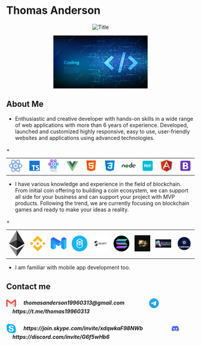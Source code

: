# Thomas Anderson

<div align="center">
  <img src="https://readme-typing-svg.herokuapp.com?font=Architects+Daughter&color=%2338C2FF&size=50&center=true&vCenter=true&height=60&width=1000&lines=Welcome+to+development+world+ !" alt="Title"></img>
</div>

<p align="center">
	<img align="center" src="https://github.com/thomas-anderson-0313/thomas-anderson-0313/blob/main/header3.jpg?raw=true" style="width: 50%" />
</p>

## About Me

- Enthusiastic and creative developer with hands-on skills in a wide range of web applications with more than 6 years of experience.
Developed, launched and customized highly responsive, easy to use, user-friendly websites and applications using advanced technologies.

<table>
  <tr>
    <td><img src="https://github.com/thomas-anderson-0313/thomas-anderson-0313/blob/main/react.png" width="200"></td>
    <td><img src="https://github.com/thomas-anderson-0313/thomas-anderson-0313/blob/main/typescript.png" width="200"></td>
    <td><img src="https://github.com/thomas-anderson-0313/thomas-anderson-0313/blob/main/next.png" width="200"></td>
    <td><img src="https://github.com/thomas-anderson-0313/thomas-anderson-0313/blob/main/vue.png" width="200"></td>
    <td><img src="https://github.com/thomas-anderson-0313/thomas-anderson-0313/blob/main/html.png" width="200"></td>
    <td><img src="https://github.com/thomas-anderson-0313/thomas-anderson-0313/blob/main/css.png" width="200"></td>
    <td><img src="https://github.com/thomas-anderson-0313/thomas-anderson-0313/blob/main/node.png" width="200"></td>
    +<td><img src="https://github.com/thomas-anderson-0313/thomas-anderson-0313/blob/main/php.png" width="200"></td>
    <td><img src="https://github.com/thomas-anderson-0313/thomas-anderson-0313/blob/main/angular.png" width="200"></td>
    <td><img src="https://github.com/thomas-anderson-0313/thomas-anderson-0313/blob/main/bootstrap.png" width="200"></td>
  </tr>
</table>

- I have various knowledge and experience in the field of blockchain.
From initial coin offering to building a coin ecosystem, we can support all side for your business and can support your project with MVP products.
Following the trend, we are currently focusing on blockchain games and ready to make your ideas a reality.

<table>
  <tr>
    <td><img src="https://github.com/thomas-anderson-0313/thomas-anderson-0313/blob/main/ethereum.png" width="200"></td>
    <td><img src="https://github.com/thomas-anderson-0313/thomas-anderson-0313/blob/main/bsc.png" width="200"></td>
    <td><img src="https://github.com/thomas-anderson-0313/thomas-anderson-0313/blob/main/matic.png" width="200"></td>
    <td><img src="https://github.com/thomas-anderson-0313/thomas-anderson-0313/blob/main/fantom.png" width="200"></td>
    <td><img src="https://github.com/thomas-anderson-0313/thomas-anderson-0313/blob/main/solidity.png" width="200"></td>
    <td><img src="https://github.com/thomas-anderson-0313/thomas-anderson-0313/blob/main/solana.png" width="200"></td>
    <td><img src="https://github.com/thomas-anderson-0313/thomas-anderson-0313/blob/main/nft.jpg" width="200"></td>
    +<td><img src="https://github.com/thomas-anderson-0313/thomas-anderson-0313/blob/main/p2e.jpg" width="200"></td>
    <td><img src="https://github.com/thomas-anderson-0313/thomas-anderson-0313/blob/main/cardano.png" width="200"></td>
  </tr>
</table>

-  I am familiar with mobile app development too.

## Contact me

<div>
	<h5>
		<img align="center" alt="Silence | Gmail" width="26px" src="https://github.com/thomas-anderson-0313/thomas-anderson-0313/blob/main/Gmail.svg" />
	  		&nbsp;&nbsp;&nbsp;&nbsp;&nbsp;thomasanderson19960313@gmail.com
	  		&nbsp;&nbsp;&nbsp;&nbsp;&nbsp;&nbsp;&nbsp;&nbsp;&nbsp;&nbsp;&nbsp;&nbsp;&nbsp;&nbsp;&nbsp;&nbsp;&nbsp;&nbsp;
		<img align="center" alt="Silence | Telegram" width="26px" src="https://github.com/thomas-anderson-0313/thomas-anderson-0313/blob/main/Telegram.png" />
			&nbsp;&nbsp;&nbsp;&nbsp;&nbsp;https://t.me/thomas19960313
	</h5>
	<h5>
		<img align="center" alt="Silence | Skype" width="26px" src="https://github.com/thomas-anderson-0313/thomas-anderson-0313/blob/main/Skype.png" />
			&nbsp;&nbsp;&nbsp;&nbsp;&nbsp;https://join.skype.com/invite/xdqwkaF98NWb
			&nbsp;&nbsp;&nbsp;&nbsp;&nbsp;&nbsp;&nbsp;&nbsp;&nbsp;&nbsp;&nbsp;&nbsp;&nbsp;&nbsp;&nbsp;&nbsp;&nbsp;&nbsp;&nbsp;&nbsp;
		<img align="center" alt="Silence | Discord" width="28px" src="https://github.com/thomas-anderson-0313/thomas-anderson-0313/blob/main/discord.png" />
			&nbsp;&nbsp;&nbsp;&nbsp;&nbsp;https://discord.com/invite/G6f5wHb6
	</h5>
<div>
	
